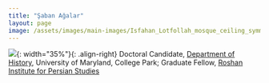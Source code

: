 ```yaml
---
title: "Şaban Ağalar"
layout: page
image: /assets/images/main-images/Isfahan_Lotfollah_mosque_ceiling_symmetric_narrow_border.png
---
```


![](/assets/images/team/saban_headshot.jpg){: width="35%"}{: .align-right} 
Doctoral Candidate, [Department of History](https://history.umd.edu/), University of Maryland, College Park; Graduate Fellow, [Roshan Institute for Persian Studies](https://sllc.umd.edu/fields/persian)